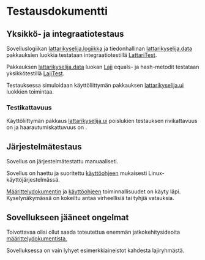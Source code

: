 # Testausdokumentti

## Yksikkö- ja integraatiotestaus

Sovelluslogiikan 
[lattarikyselija.logiikka](https://github.com/Maunaator/ot-harjoitustyo/blob/master/Lattarikyselija/src/main/java/lattarikyselija/logiikka/) ja tiedonhallinan
[lattarikyselija.data](https://github.com/Maunaator/ot-harjoitustyo/blob/master/Lattarikyselija/src/main/java/lattarikyselija/data/)
pakkauksien luokkia testataan integraatiotestillä 
[LattariTest](https://github.com/Maunaator/ot-harjoitustyo/blob/master/Lattarikyselija/src/test/java/LattariTest.java/).

Pakkauksen [lattarikyselija.data](https://github.com/Maunaator/ot-harjoitustyo/blob/master/Lattarikyselija/src/main/java/lattarikyselija/data/) luokan [Laji](https://github.com/Maunaator/ot-harjoitustyo/blob/master/Lattarikyselija/src/main/java/lattarikyselija/data/Laji.java/) equals- ja hash-metodit testataan yksikkötestillä 
[LajiTest](https://github.com/Maunaator/ot-harjoitustyo/blob/master/Lattarikyselija/src/test/java/LajiTest.java/).

Testauksessa simuloidaan käyttöliittymän pakkauksen 
[lattarikyselija.ui](https://github.com/Maunaator/ot-harjoitustyo/blob/master/Lattarikyselija/src/main/java/lattarikyselija/ui/) luokkien toimintaa.

### Testikattavuus

Käyttöliittymän pakkaus [lattarikyselija.ui](https://github.com/Maunaator/ot-harjoitustyo/blob/master/Lattarikyselija/src/main/java/lattarikyselija/ui/) 
poislukien testauksen rivikattavuus on ja haarautumiskattuvuus on .

## Järjestelmätestaus

Sovellus on järjestelmätestattu manuaaliseti.

Sovellus on haettu ja suoritettu [käyttöohjeen](https://github.com/Maunaator/ot-harjoitustyo/blob/master/dokumentaatio/käyttoohje.md) mukaisesti Linux-käyttöjärjestelmässä.

[Määrittelydokumentin](https://github.com/Maunaator/ot-harjoitustyo/blob/master/dokumentaatio/vaatimusmaarittely.md) ja [käyttöohjeen](https://github.com/Maunaator/ot-harjoitustyo/blob/master/dokumentaatio/käyttoohje.md) toiminnallisuudet on käyty läpi. Kyselynäkymässä on kokeiltu antaa virheellisiä tai tyhjiä vatauksia.

## Sovellukseen jääneet ongelmat

Toivottavaa olisi ollut saada toteutettua enemmän jatkokehitysideoita [määrittelydokumentista.](https://github.com/Maunaator/ot-harjoitustyo/blob/master/dokumentaatio/vaatimusmaarittely.md)

Sovelluksessa on vain lyhyet esimerkkiaineistot kahdesta lajiryhmästä.
